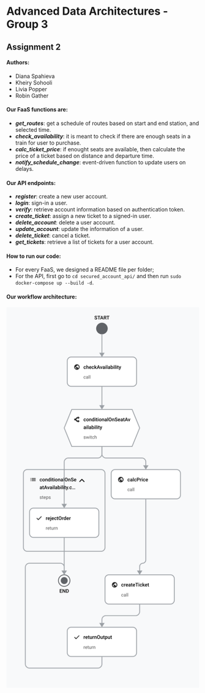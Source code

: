 # Advanced Data Architectures - Group 3

## Assignment 2

#### Authors:
* Diana Spahieva
* Kheiry Sohooli
* Livia Popper
* Robin Gather

#### Our FaaS functions are:
* **_get\_routes_**: get a schedule of routes based on start and end station, and selected time.
* **_check\_availability_**: it is meant to check if there are enough seats in a train for user to purchase.
* **_calc\_ticket\_price_**: if enought seats are available, then calculate the price of a ticket based on distance and departure time.
* **_notify\_schedule\_change_**: event-driven function to update users on delays.

#### Our API endpoints:
* **_register_**: create a new user account.
* **_login_**: sign-in a user.
* **_verify_**: retrieve account information based on authentication token.
* **_create\_ticket_**: assign a new ticket to a signed-in user.
* **_delete\_account_**: delete a user account.
* **_update\_account_**: update the information of a user.
* **_delete\_ticket_**: cancel a ticket.
* **_get\_tickets_**: retrieve a list of tickets for a user account.

#### How to run our code:
* For every FaaS, we designed a README file per folder;
* For the API, first go to `cd secured_account_api/` and then run `sudo docker-compose up --build -d`.

#### Our workflow architecture:
![alt text](https://github.com/robingather/ada23-project-group3/blob/main/workflow_architecture.png "Group 3 workflow architecture")